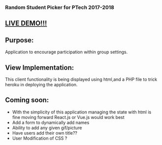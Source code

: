 ### Random Student Picker for PTech 2017-2018




## [LIVE DEMO!!!](https://studentpicker.herokuapp.com/index.html)


## Purpose:
Application to encourage participation within group settings. 


## View Implementation:
This client functionality is being displayed using html,and a PHP file to trick heroku in deploying the application.

## Coming soon:

* With the simplicity of this application managing the state with html is fine moving forward React.js or Vue.js would work best
* Add a form to dynamically add names 
* Ability to add any given gif/picture
* Have users add their own title??
* User Modification of CSS ?



